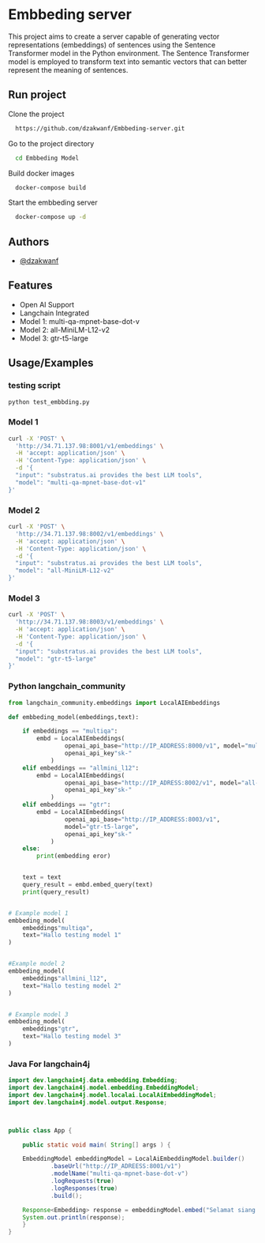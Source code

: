 
# Embbeding server

This project aims to create a server capable of generating vector representations (embeddings) of sentences using the Sentence Transformer model in the Python environment. The Sentence Transformer model is employed to transform text into semantic vectors that can better represent the meaning of sentences.


## Run project

Clone the project

```bash
  https://github.com/dzakwanf/Embbeding-server.git
```

Go to the project directory

```bash
  cd Embbeding Model
```

Build docker images 

```bash
  docker-compose build
```

Start the embbeding server

```bash
  docker-compose up -d
```


## Authors

- [@dzakwanf](https://www.github.com/octokatherine)


## Features

- Open AI Support
- Langchain Integrated
- Model 1: multi-qa-mpnet-base-dot-v
- Model 2: all-MiniLM-L12-v2
- Model 3: gtr-t5-large



## Usage/Examples


### testing script

```python
python test_embbding.py
```

###  Model 1


```bash
curl -X 'POST' \
  'http://34.71.137.98:8001/v1/embeddings' \
  -H 'accept: application/json' \
  -H 'Content-Type: application/json' \
  -d '{
  "input": "substratus.ai provides the best LLM tools",
  "model": "multi-qa-mpnet-base-dot-v1"
}'
```

###  Model 2

```bash
curl -X 'POST' \
  'http://34.71.137.98:8002/v1/embeddings' \
  -H 'accept: application/json' \
  -H 'Content-Type: application/json' \
  -d '{
  "input": "substratus.ai provides the best LLM tools",
  "model": "all-MiniLM-L12-v2"
}'
```


###  Model 3

```bash
curl -X 'POST' \
  'http://34.71.137.98:8003/v1/embeddings' \
  -H 'accept: application/json' \
  -H 'Content-Type: application/json' \
  -d '{
  "input": "substratus.ai provides the best LLM tools",
  "model": "gtr-t5-large"
}'
```


### Python langchain_community

```python
from langchain_community.embeddings import LocalAIEmbeddings

def embbeding_model(embeddings,text):

    if embeddings == "multiqa":
        embd = LocalAIEmbeddings(
                openai_api_base="http://IP_ADDRESS:8000/v1", model="multi-qa-mpnet-base-dot-v", 
                openai_api_key"sk-"
            )
    elif embeddings == "allmini_l12":
        embd = LocalAIEmbeddings(
                openai_api_base="http://IP_ADRESS:8002/v1", model="all-MiniLM-L12-v2", 
                openai_api_key"sk-"
            )
    elif embeddings == "gtr":
        embd = LocalAIEmbeddings(
                openai_api_base="http://IP_ADDRESS:8003/v1", 
                model="gtr-t5-large", 
                openai_api_key"sk-"
            )
    else: 
        print(embedding eror)


    text = text
    query_result = embd.embed_query(text)
    print(query_result)


# Example model 1
embbeding_model(
    embeddings"multiqa",
    text="Hallo testing model 1"
)


#Example model 2
embbeding_model(
    embeddings"allmini_l12",
    text="Hallo testing model 2"
)


# Example model 3
embbeding_model(
    embeddings"gtr",
    text="Hallo testing model 3"
)

```

### Java For langchain4j
``` Java
import dev.langchain4j.data.embedding.Embedding;
import dev.langchain4j.model.embedding.EmbeddingModel;
import dev.langchain4j.model.localai.LocalAiEmbeddingModel;
import dev.langchain4j.model.output.Response;



public class App {

    public static void main( String[] args ) {

    EmbeddingModel embeddingModel = LocalAiEmbeddingModel.builder()
            .baseUrl("http://IP_ADREESS:8001/v1")
            .modelName("multi-qa-mpnet-base-dot-v")
            .logRequests(true)
            .logResponses(true)
            .build();

    Response<Embedding> response = embeddingModel.embed("Selamat siang mas ainul");
    System.out.println(response);
    }
}

```